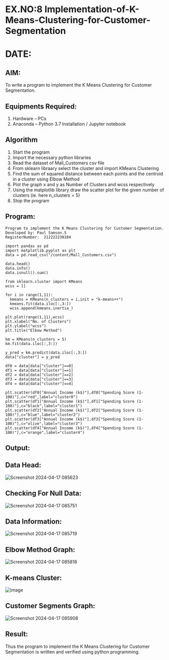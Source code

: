 # EX.NO:8 Implementation-of-K-Means-Clustering-for-Customer-Segmentation
# DATE:
## AIM:
To write a program to implement the K Means Clustering for Customer Segmentation.

## Equipments Required:
1. Hardware – PCs
2. Anaconda – Python 3.7 Installation / Jupyter notebook

## Algorithm

1. Start the program
2. Import the necessary python libraries
3. Read the dataset of Mall_Customers csv file
4. From sklearn libraary select the cluster and import KMeans Clustering
5. Find the sum of squared distance between each points and the centroid in a cluster using Elbow Method
6. Plot the graph x and y as Number of Clusters and wcss respectively
7. Using the matplotlib library draw the scatter plot for the given number of clusters (ie. here n_clusters = 5)
8. Stop the program

## Program:
```
Program to implement the K Means Clustering for Customer Segmentation.
Developed by: Paul Samson.S
RegisterNumber:  212222230104
```
```
import pandas as pd
import matplotlib.pyplot as plt
data = pd.read_csv("/content/Mall_Customers.csv")

data.head()
data.info()
data.isnull().sum()

from sklearn.cluster import KMeans
wcss = []

for i in range(1,11):
  kmeans = KMeans(n_clusters = i,init = "k-means++")
  kmeans.fit(data.iloc[:,3:])
  wcss.append(kmeans.inertia_)

plt.plot(range(1,11),wcss)
plt.xlabel("No. of Clusters")
plt.ylabel("wcss")
plt.title("Elbow Method")

km = KMeans(n_clusters = 5)
km.fit(data.iloc[:,3:])

y_pred = km.predict(data.iloc[:,3:])
data["cluster"] = y_pred

df0 = data[data["cluster"]==0]
df1 = data[data["cluster"]==1]
df2 = data[data["cluster"]==2]
df3 = data[data["cluster"]==3]
df4 = data[data["cluster"]==4]

plt.scatter(df0["Annual Income (k$)"],df0["Spending Score (1-100)"],c="red",label="cluster0")
plt.scatter(df1["Annual Income (k$)"],df1["Spending Score (1-100)"],c="black",label="cluster1")
plt.scatter(df2["Annual Income (k$)"],df2["Spending Score (1-100)"],c="blue",label="cluster2")
plt.scatter(df3["Annual Income (k$)"],df3["Spending Score (1-100)"],c="olive",label="cluster3")
plt.scatter(df4["Annual Income (k$)"],df4["Spending Score (1-100)"],c="orange",label="cluster4")
```

## Output:

## Data Head:
![Screenshot 2024-04-17 085623](https://github.com/haritha-venkat/Implementation-of-K-Means-Clustering-for-Customer-Segmentation/assets/121285701/7f562d82-6439-40f7-9e80-fefd3522302b)

## Checking For Null Data:
![Screenshot 2024-04-17 085751](https://github.com/haritha-venkat/Implementation-of-K-Means-Clustering-for-Customer-Segmentation/assets/121285701/768c509e-c4ff-4616-be74-fd1ad2c02f6c)

## Data Information:
![Screenshot 2024-04-17 085719](https://github.com/haritha-venkat/Implementation-of-K-Means-Clustering-for-Customer-Segmentation/assets/121285701/48b33d47-c8d3-4447-80a1-0e1c9e1926c1)

## Elbow Method Graph:
![Screenshot 2024-04-17 085816](https://github.com/haritha-venkat/Implementation-of-K-Means-Clustering-for-Customer-Segmentation/assets/121285701/0b80ecd8-7f12-4f83-9621-6f8cd524b763)

## K-means Cluster:
![image](https://github.com/haritha-venkat/Implementation-of-K-Means-Clustering-for-Customer-Segmentation/assets/121285701/f27249cb-ddca-45ed-b255-76893082acce)

## Customer Segments Graph:
![Screenshot 2024-04-17 085908](https://github.com/haritha-venkat/Implementation-of-K-Means-Clustering-for-Customer-Segmentation/assets/121285701/c207d316-90c4-4700-b9a3-64cd5c136eb8)

## Result:
Thus the program to implement the K Means Clustering for Customer Segmentation is written and verified using python programming.
